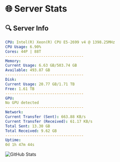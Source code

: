 # 🌐 Server Stats
## 🔍 Server Info
```yaml
CPU: Intel(R) Xeon(R) CPU E5-2699 v4 @ 1398.25MHz
CPU Usage: 6.90%
Cores: 44P | 88T
-----------------------------------
Memory:
Current Usage: 6.63 GB/503.74 GB
Available: 493.87 GB
-----------------------------------
Disk:
Current Usage: 20.77 GB/1.71 TB
Free: 1.61 TB
-----------------------------------
GPU:
No GPU detected
-----------------------------------
Network:
Current Transfer (Sent): 663.88 KB/s
Current Transfer (Received): 61.17 KB/s
Total Sent: 13.30 GB
Total Received: 9.62 GB
-----------------------------------
Uptime:
0d 1h 47m 44s
```
![GitHub Stats](https://img.shields.io/badge/Updated-2025-04-19_18:56:32-blue)